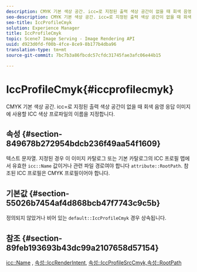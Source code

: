```yaml
---
description: CMYK 기본 색상 공간. icc=로 지정된 출력 색상 공간이 없을 때 회색 음영 응답 이미지에 사용할 ICC 색상 프로파일의 이름을 지정합니다.
seo-description: CMYK 기본 색상 공간. icc=로 지정된 출력 색상 공간이 없을 때 회색 음영 응답 이미지에 사용할 ICC 색상 프로파일의 이름을 지정합니다.
seo-title: IccProfileCmyk
solution: Experience Manager
title: IccProfileCmyk
topic: Scene7 Image Serving - Image Rendering API
uuid: d923d0fd-f00b-4fce-8ce9-8b177b4dba96
translation-type: tm+mt
source-git-commit: 7bc7b3a86fbcdc57cfdc31745fae3afc06e44b15

---
```



# IccProfileCmyk{#iccprofilecmyk}

CMYK 기본 색상 공간. icc=로 지정된 출력 색상 공간이 없을 때 회색 음영 응답 이미지에 사용할 ICC 색상 프로파일의 이름을 지정합니다.

## 속성 {#section-849678b272954bdcb236f49aa54f1609}

텍스트 문자열. 지정된 경우 이 이미지 카탈로그 또는 기본 카탈로그의 ICC 프로필 맵에서 유효한 `icc::Name` 값이거나 관련 파일 경로여야 합니다 `attribute::RootPath`. 참조된 ICC 프로필은 CMYK 프로필이어야 합니다.

## 기본값 {#section-55026b7454af4d868bcb47f7743c9c5b}

정의되지 않았거나 비어 있는 `default::IccProfileCmyk` 경우 상속됩니다.

## 참조 {#section-89feb193693b43dc99a2107658d57154}

[icc::Name](../../../../../ir-api/material-cat/image-rendering-api-ref/c-ir-material-catalog/c-ir-icc-profile-map-reference/r-ir-name-icc.md#reference-7a293ede360e433782575f8f6a562ac2) , [속성::IccRenderIntent](../../../../../ir-api/material-cat/image-rendering-api-ref/c-ir-material-catalog/c-ir-attributes-reference/r-ir-iccrenderintent.md#reference-3b80b7a4c25545a593c5076f318b5c40), [속성::IccProfileSrcCmyk,](../../../../../ir-api/material-cat/image-rendering-api-ref/c-ir-material-catalog/c-ir-attributes-reference/r-ir-iccprofilesrccmyk.md#reference-0256cae955404ebc92d5d0d1fa095ea2)[속성::RootPath](../../../../../ir-api/material-cat/image-rendering-api-ref/c-ir-material-catalog/c-ir-attributes-reference/r-ir-rootpath.md#reference-a4d7c96b62e14fcbad1740c702f160f3)
